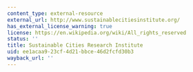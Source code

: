 ```yaml
---
content_type: external-resource
external_url: http://www.sustainablecitiesinstitute.org/
has_external_license_warning: true
license: https://en.wikipedia.org/wiki/All_rights_reserved
status: ''
title: Sustainable Cities Research Institute
uid: ee1acaa9-23cf-4d21-bbce-46d2fcfd30b3
wayback_url: ''
---
```

